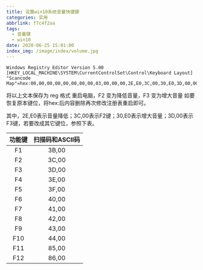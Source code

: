 ```yaml
---
title: 设置win10系统音量快捷键
categories: 实用
abbrlink: f7c4f2aa
tags:
  - 音量键
  - win10
date: 2020-06-25 15:01:00
index_img: /image/index/volume.jpg
---
```

```
Windows Registry Editor Version 5.00
[HKEY_LOCAL_MACHINE\SYSTEM\CurrentControlSet\Control\Keyboard Layout]
"Scancode Map"=hex:00,00,00,00,00,00,00,00,03,00,00,00,2E,E0,3C,00,30,E0,3D,00,00,00,00,00
```
将以上文本保存为 reg 格式
重启电脑，F2 变为降低音量，F3 变为增大音量
如要恢复原本键位，将hex:后内容删除再次修改注册表重启即可。

其中，2E,E0表示音量降低；3C,00表示F2键；30,E0表示增大音量；3D,00表示F3键，若要改成其它键位，参照下表。

功能键|扫描码和ASCII码
:-:|:-:
F1|3B,00
F2|3C,00
F3|3D,00
F4|3E,00
F5|3F,00
F6|40,00
F7|41,00
F8|42,00
F9|43,00
F10|44,00
F11|85,00
F12|86,00


